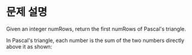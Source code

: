# 문제 설명
Given an integer numRows, return the first numRows of Pascal's triangle.

In Pascal's triangle, each number is the sum of the two numbers directly above it as shown:
